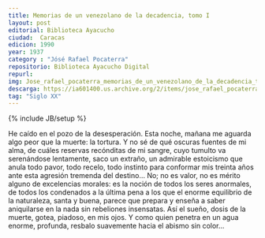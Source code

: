 ```yaml
---
title: Memorias de un venezolano de la decadencia, tomo I
layout: post
editorial: Biblioteca Ayacucho
ciudad:  Caracas
edicion: 1990
year: 1937
category : "Jósé Rafael Pocaterra"
repositorio: Biblioteca Ayacucho Digital
repurl: 
img: Jose_rafael_pocaterra_memorias_de_un_venezolano_de_la_decadencia_tomo_1-MOREL.jpg
descarga: https://ia601400.us.archive.org/2/items/jose_rafael_pocaterra-memorias_de_un_venezolano_de_la_decadencia/jose_rafael_pocaterra-memorias_de_un_venezolano_de_la_decadencia.pdf
tag: "Siglo XX"
---
```

{% include JB/setup %}

He caído en el pozo de la desesperación. Esta noche, mañana me aguarda algo peor que la muerte: la tortura. Y no sé de qué oscuras fuentes de mi alma, de cuáles reservas recónditas de mi sangre, cuyo tumulto va serenándose lentamente, saco un extraño, un admirable estoicismo que anula todo pavor, todo recelo, todo instinto para conformar mis treinta años ante esta agresión tremenda del destino... No; no es valor, no es mérito alguno de excelencias morales: es la noción de todos los seres anormales, de todos los condenados a la última pena a los que el enorme equilibrio de la naturaleza, santa y buena, parece que prepara y enseña a saber aniquilarse en la nada sin rebeliones insensatas. Así el sueño, dosis de la muerte, gotea, piadoso, en mis ojos. Y como quien penetra en un agua enorme, profunda, resbalo suavemente hacia el abismo sin color...
